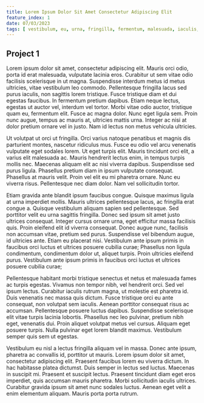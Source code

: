 ```yaml
---
title: Lorem Ipsum Dolor Sit Amet Consectetur Adipiscing Elit
feature_index: 1
date: 07/03/2023
tags: [ vestibulum, eu, urna, fringilla, fermentum, malesuada, iaculis, in, consectetur, test ]
---
```


## Project 1

Lorem ipsum dolor sit amet, consectetur adipiscing elit. Mauris orci odio, porta id erat malesuada, vulputate lacinia
eros. Curabitur ut sem vitae odio facilisis scelerisque in ut magna. Suspendisse interdum metus id metus ultricies,
vitae vestibulum leo commodo. Pellentesque fringilla lacus sed purus iaculis, non sagittis lorem tristique. Fusce
tristique diam et dui egestas faucibus. In fermentum pretium dapibus. Etiam neque lectus, egestas ut auctor vel,
interdum vel tortor. Morbi vitae odio auctor, tristique quam eu, fermentum elit. Fusce ac magna dolor. Nunc eget ligula
sem. Proin nunc augue, tempus ac mauris at, ultricies mattis urna. Integer ac nisi at dolor pretium ornare vel in justo.
Nam id lectus non metus vehicula ultricies.

Ut volutpat ut orci ut fringilla. Orci varius natoque penatibus et magnis dis parturient montes, nascetur ridiculus mus.
Fusce eu odio vel arcu venenatis vulputate eget sodales lorem. Ut eget turpis elit. Mauris tincidunt orci elit, a varius
elit malesuada ac. Mauris hendrerit lectus enim, in tempus turpis mollis nec. Maecenas aliquam elit ac nisi viverra
dapibus. Suspendisse sed purus ligula. Phasellus pretium diam in ipsum vulputate consequat. Phasellus at mauris velit.
Proin vel elit eu mi pharetra ornare. Nunc eu viverra risus. Pellentesque nec diam dolor. Nam vel sollicitudin tortor.

Etiam gravida ante blandit ipsum faucibus congue. Quisque maximus ligula at urna imperdiet mollis. Mauris ultrices
pellentesque lacus, ac fringilla erat congue a. Quisque vestibulum aliquam sapien sed pellentesque. Sed porttitor velit
eu urna sagittis fringilla. Donec sed ipsum sit amet justo ultrices consequat. Integer cursus ornare urna, eget
efficitur massa facilisis quis. Proin eleifend elit id viverra consequat. Donec augue nunc, facilisis non accumsan
vitae, pretium sed purus. Suspendisse vel bibendum augue, id ultricies ante. Etiam eu placerat nisi. Vestibulum ante
ipsum primis in faucibus orci luctus et ultrices posuere cubilia curae; Phasellus non ligula condimentum, condimentum
dolor ut, aliquet turpis. Proin ultricies eleifend purus. Vestibulum ante ipsum primis in faucibus orci luctus et
ultrices posuere cubilia curae;

Pellentesque habitant morbi tristique senectus et netus et malesuada fames ac turpis egestas. Vivamus non tempor nibh,
vel hendrerit orci. Sed vel ipsum lectus. Curabitur iaculis rutrum magna, ut molestie est pharetra id. Duis venenatis
nec massa quis dictum. Fusce tristique orci eu ante consequat, non volutpat sem iaculis. Aenean porttitor consequat
risus ac accumsan. Pellentesque posuere luctus dapibus. Suspendisse scelerisque elit vitae turpis lacinia lobortis.
Phasellus nec leo pulvinar, pretium nibh eget, venenatis dui. Proin aliquet volutpat metus vel cursus. Aliquam eget
posuere turpis. Nulla pulvinar eget lorem blandit maximus. Vestibulum semper quis sem ut egestas.

Vestibulum eu nisl a lectus fringilla aliquam vel in massa. Donec ante ipsum, pharetra ac convallis id, porttitor ut
mauris. Lorem ipsum dolor sit amet, consectetur adipiscing elit. Praesent faucibus lorem eu viverra dictum. In hac
habitasse platea dictumst. Duis semper in lectus sed luctus. Maecenas in suscipit mi. Praesent et suscipit lectus.
Praesent tincidunt diam eget eros imperdiet, quis accumsan mauris pharetra. Morbi sollicitudin iaculis ultrices.
Curabitur gravida ipsum sit amet nunc sodales luctus. Aenean eget velit a enim elementum aliquam. Mauris porta porta
rutrum.
